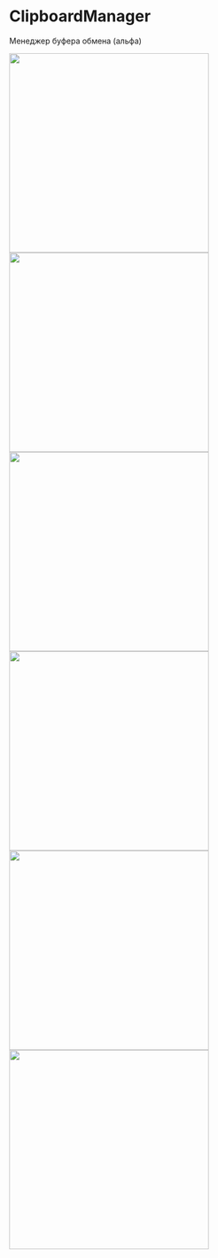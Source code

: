 # ClipboardManager
Менеджер буфера обмена (альфа)

<img align="left" src="https://github.com/iamkatrechko/ClipboardManager/blob/master/raw/1.png" width="360">
<img align="left" src="https://github.com/iamkatrechko/ClipboardManager/blob/master/raw/2.png" width="360">
<img align="left" src="https://github.com/iamkatrechko/ClipboardManager/blob/master/raw/3.png" width="360">
<img align="left" src="https://github.com/iamkatrechko/ClipboardManager/blob/master/raw/4.png" width="360">
<img align="left" src="https://github.com/iamkatrechko/ClipboardManager/blob/master/raw/5.png" width="360">
<img align="left" src="https://github.com/iamkatrechko/ClipboardManager/blob/master/raw/6.png" width="360">
